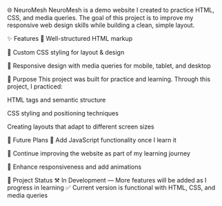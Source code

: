 🌐 NeuroMesh
NeuroMesh is a demo website I created to practice HTML, CSS, and media queries.
The goal of this project is to improve my responsive web design skills while building a clean, simple layout.

✨ Features
📄 Well-structured HTML markup

🎨 Custom CSS styling for layout & design

📱 Responsive design with media queries for mobile, tablet, and desktop

🎯 Purpose
This project was built for practice and learning.
Through this project, I practiced:

HTML tags and semantic structure

CSS styling and positioning techniques

Creating layouts that adapt to different screen sizes

🚀 Future Plans
🔹 Add JavaScript functionality once I learn it

🔹 Continue improving the website as part of my learning journey

🔹 Enhance responsiveness and add animations

📌 Project Status
⚒ In Development — More features will be added as I progress in learning
✅ Current version is functional with HTML, CSS, and media queries
